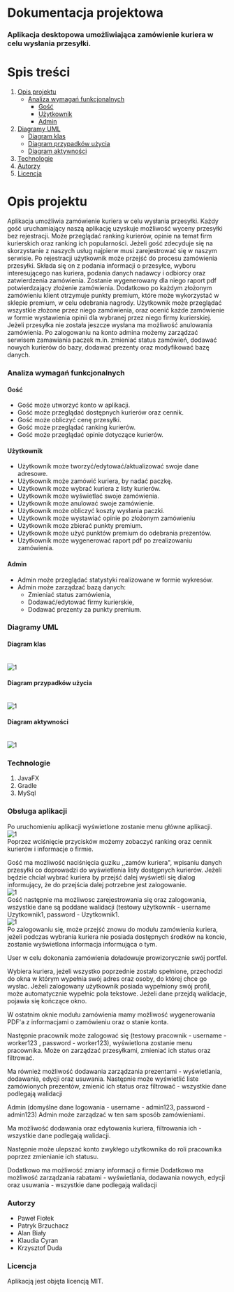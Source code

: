 # Dokumentacja projektowa 
 
### Aplikacja desktopowa umożliwiająca zamówienie kuriera w celu wysłania przesyłki. 
 
# Spis treści
1. [Opis projektu](#opis-projektu)
      - [Analiza wymagań funkcjonalnych](#analiza-wymagań-funkcjonalnych)
        - [Gość](#gość)
        - [Użytkownik](#użytkownik)
        - [Admin](#admin)      
2. [Diagramy UML](#diagramy-uml) 
	- [Diagram klas](#diagram-klas)
	- [Diagram przypadków użycia](#diagram-przypadków-użycia)
	- [Diagram aktywności](#diagram-aktywności)		
3. [Technologie](#technologie)
4. [Autorzy](#autorzy)
5. [Licencja](#licencja)

# Opis projektu
Aplikacja umożliwia zamówienie kuriera w celu wysłania przesyłki. Każdy gość uruchamiający naszą aplikację uzyskuje możliwość wyceny przesyłki bez rejestracji. Może przeglądać ranking kurierów, opinie na temat firm kurierskich oraz ranking ich popularności. Jeżeli gość zdecyduje się na skorzystanie z naszych usług najpierw musi zarejestrować się w naszym serwisie. Po rejestracji użytkownik może przejść do procesu zamówienia przesyłki. Składa się on z podania informacji o przesyłce, wyboru interesującego nas kuriera, podania danych nadawcy i odbiorcy oraz zatwierdzenia zamówienia. Zostanie wygenerowany dla niego raport pdf potwierdzający złożenie zamówienia. Dodatkowo po każdym złożonym zamówieniu klient otrzymuje punkty premium, które może wykorzystać w sklepie premium, w celu odebrania nagrody. Użytkownik może przeglądać wszystkie złożone przez niego zamówienia, oraz ocenić każde zamówienie w formie wystawienia opinii dla wybranej przez niego firmy kurierskiej. Jeżeli przesyłka nie została jeszcze wysłana ma możliwość anulowania zamówienia. Po zalogowaniu na konto admina możemy zarządzać serwisem zamawiania paczek m.in. zmieniać status zamówień, dodawać nowych kurierów do bazy, dodawać prezenty oraz modyfikować bazę danych. 
 
### Analiza wymagań funkcjonalnych
#### Gość
- Gość może utworzyć konto w aplikacji.
- Gość może przeglądać dostępnych kurierów oraz cennik.
- Gość może obliczyć cenę przesyłki.
- Gość może przeglądać ranking kurierów.
- Gość może przeglądać opinie dotyczące kurierów.
#### Użytkownik
- Użytkownik może tworzyć/edytować/aktualizować swoje dane adresowe.
- Użytkownik może zamówić kuriera, by nadać paczkę.
- Użytkownik może wybrać kuriera z listy kurierów.
- Użytkownik może wyświetlać swoje zamówienia.
- Użytkownik może anulować swoje zamówienie.
- Użytkownik może obliczyć koszty wysłania paczki.
- Użytkownik może wystawiać opinie po złożonym zamówieniu
- Użytkownik może zbierać punkty premium.
- Użytkownik może użyć punktów premium do odebrania prezentów.
- Użytkownik może wygenerować raport pdf po zrealizowaniu zamówienia.
#### Admin
- Admin może przeglądać statystyki realizowane w formie wykresów.
- Admin może zarządzać bazą danych:
    - Zmieniać status zamówienia,
    - Dodawać/edytować firmy kurierskie,
    - Dodawać prezenty za punkty premium.

### Diagramy UML
#### Diagram klas
<br />![1](diagrams/d1.png) <br/>
#### Diagram przypadków użycia
<br />![1](diagrams/d2.png) <br/>
#### Diagram aktywności
<br />![1](diagrams/d3.png) <br/>


### Technologie
1. JavaFX
2. Gradle
3. MySql

### Obsługa aplikacji

Po uruchomieniu aplikacji wyświetlone zostanie menu główne aplikacji.
<br />![1](diagrams/LOGGED.PNG) <br/>
Poprzez wciśnięcie przycisków możemy zobaczyć ranking oraz cennik kurierów i informacje o firmie.

Gość ma możliwość naciśnięcia guziku ,,zamów kuriera", wpisaniu danych przesyłki co doprowadzi do wyświetlenia listy dostępnych kurierów. Jeżeli będzie chciał wybrać kuriera by przejść dalej wyświetli się dialog informujący, że do przejścia dalej potrzebne jest zalogowanie.
<br />![1](diagrams/niezalogowany.PNG) <br/>
Gość następnie ma możliwosc zarejestrowania się oraz zalogowania, wszystkie dane są poddane walidacji (testowy użytkownik - username Uzytkownik1, password - Uzytkownik1.
<br />![1](diagrams/logowanie.PNG) <br/>
Po zalogowaniu się, może przejść znowu do modułu zamówienia kuriera, jeżeli podczas wybrania kuriera nie posiada dostępnych środków na koncie, zostanie wyświetlona informacja informująca o tym. 

User w celu dokonania zamówienia doładowuje prowizorycznie swój portfel.

Wybiera kuriera, jeżeli wszystko poprzednie zostało spełnione, przechodzi do okna w którym wypełnia swój adres oraz osoby, do której chce go wysłac. Jeżeli zalogowany użytkownik posiada wypełniony swój profil, może automatycznie wypełnic pola tekstowe. Jeżeli dane przejdą walidacje, pojawia się kończące okno. 

W ostatnim oknie modułu zamówienia mamy możliwość wygenerowania PDF'a z informacjami o zamówieniu oraz o stanie konta.

Następnie pracownik może zalogować się (testowy pracownik - username - worker123 , password - worker123), wyświetlona zostanie menu pracownika. Może on zarządzać przesyłkami, zmieniać ich status oraz filtrować.

Ma również możliwość dodawania zarządzania prezentami - wyświetlania, dodawania, edycji oraz usuwania. Następnie może wyświetlić liste zamówionych prezentów, zmienić ich status oraz filtrować - wszystkie dane podlegają walidacji

Admin (domyślne dane logowania - username - admin123, password - admin123) 
Admin może zarządzać w ten sam sposób zamówieniami. 

Ma możliwość dodawania oraz edytowania kuriera, filtrowania ich  - wszystkie dane podlegają walidacji.

Następnie może ulepszać konto zwykłego użytkownika do roli pracownika poprzez zmienianie ich statusu.

Dodatkowo ma możliwość zmiany informacji o firmie 
Dodatkowo ma możliwość zarządzania rabatami - wyświetlania, dodawania nowych, edycji oraz usuwania - wszystkie dane podlegają walidacji
### Autorzy
- Paweł Fiołek
- Patryk Brzuchacz
- Alan Biały
- Klaudia Cyran
- Krzysztof Duda
### Licencja
Aplikacją jest objęta licencją MIT.

